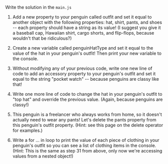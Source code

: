 Write the solution in the `main.js`

1. Add a new property to your penguin called outfit and set it equal to another object with the following properties: hat, shirt, pants, and shoes -- each property should have a string as its value! (I suggest you give it a baseball cap, Hawaiian shirt, cargo shorts, and flip-flops, because wouldn't that be ridiculous?)

2. Create a new variable called penguinHatType and set it equal to the value of the hat in your penguin's outfit! Then print your new variable to the console.

3. Without modifying any of your previous code, write one new line of code to add an accessory property to your penguin's outfit and set it equal to the string "pocket watch" -- because penguins are classy like that!

4. Write one more line of code to change the hat in your penguin's outfit to "top hat" and override the previous value. (Again, because penguins are classy!)

5. This penguin is a freelancer who always works from home, so it doesn't actually need to wear any pants! Let's delete the pants property from this penguin's outfit property. (Hint: see this page on the delete operator for examples.)

6. Write a for ... in loop to print the value of each piece of clothing in your penguin's outfit so you can see a list of clothing items in the console. (Hint: This is the same as step 31 from above, only now we're accessing values from a nested object!)

